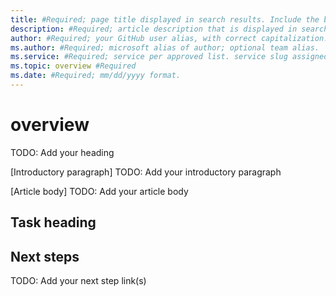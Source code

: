 ```yaml
---
title: #Required; page title displayed in search results. Include the brand.
description: #Required; article description that is displayed in search results.
author: #Required; your GitHub user alias, with correct capitalization.
ms.author: #Required; microsoft alias of author; optional team alias.
ms.service: #Required; service per approved list. service slug assigned to your service by ACOM.
ms.topic: overview #Required
ms.date: #Required; mm/dd/yyyy format.
---
```


<!--
Remove all the comments in this template before you sign-off or merge to the 
main branch.

This template provides the basic structure of a Overview article pattern. See the [instructions - Overview](../level4/article-overview.md) in the pattern library.

You can provide feedback about this template at: mailto:ghogen@microsoft.com

 1. H1 -----------------------------------------------------------------------------

Required: For the H1 - that's the primary heading at the top of the article - use the format "What is <service>?"
You can also use this in the TOC if your service name doesn’t cause the phrase to wrap.
-->

<!---
--->

# <area> overview
TODO: Add your heading

<!-- 2. Introductory paragraph ----------------------------------------------------------

Required: The introductory paragraph helps customers quickly determine whether an article is relevant.
Describe in customer-friendly terms what the service is and does, and why the customer should care. Keep it short for the intro.
You can go into more detail later in the article. Many services add artwork or videos below the introduction.
-->

[Introductory paragraph]
TODO: Add your introductory paragraph

<!---Avoid notes, tips, and important boxes. Readers tend to skip over them. Better to put that info directly into the article text.--->

<!-- 3. Article body ------------------------------------------------------------
Required: After the intro, you can develop your overview by discussing the features that answer the "Why should I care" question with a bit more depth.
Be sure to call out any basic requirements and dependencies, as well as limitations or overhead.
Don't catalog every feature, and some may only need to be mentioned as available, without any discussion.
-->

[Article body]
TODO: Add your article body

<!-- Top tasks ------------------------------------------------------------------------------

Suggested:
An effective way to structure you overview article is to create an H2 for the top customer tasks you identified during the [planning process](../contribute/content-dev-plan.md) and describe how the product/service helps customers with that task.

Create a new H2 for each task you list. Task 
headings should start with an imperative verb, not a gerund (-ing form), e.g. "Configure a command" not "Configuring a command".

Use H3s for subareas within each task to break up.
--->

## Task heading

<!-- 5. Next steps ------------------------------------------------------------------------

Required: In Overview articles, provide at least one next step.
Next steps in overview articles will often link to a tutorial or a conceptual article.
What you link to will depend on what is really a next step for the customer.
Do not use a "More info section" or a "Resources section" or a "See also section".
--->

## Next steps
TODO: Add your next step link(s)